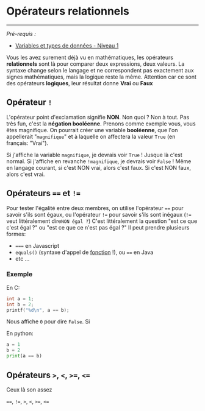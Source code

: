 # Opérateurs relationnels
---
*Pré-requis :*
- [Variables et types de données - Niveau 1](../datatypes/COURS_variables_lvl_1.md)

Vous les avez surement déjà vu en mathématiques, les opérateurs **relationnels** sont là pour comparer deux expressions, deux valeurs.
La syntaxe change selon le langage et ne correspondent pas exactement aux signes mathématiques, mais la logique reste la même.
Attention car ce sont des opérateurs **logiques**, leur résultat donne **Vrai** ou **Faux**

## Opérateur `!`
L'opérateur point d'exclamation signifie **NON**.
Non quoi ? Non à tout. Pas très fun, c'est la **négation booléenne**.
Prenons comme exemple vous, vous êtes magnifique. On pourrait créer une variable **booléenne**, que l'on appellerait "`magnifique`" et à laquelle on affectera la valeur  `True` (en français: "Vrai").

Si j'affiche la variable `magnifique`, je devrais voir `True` ! Jusque là c'est normal.
Si j'affiche en revanche `!magnifique`, je devrais voir `False` !
Même en langage courant, si c'est NON vrai, alors c'est faux. Si c'est NON faux, alors c'est vrai.

## Opérateurs `==` et `!=`
Pour tester l'égalité entre deux membres, on utilise l'opérateur `==` pour savoir s'ils sont égaux, ou l'opérateur `!=` pour savoir s'ils sont inégaux (`!=` veut littéralement dire`NON égal ?`)
C'est littéralement la question "est ce que c'est égal ?" ou "est ce que ce n'est pas égal ?"
Il peut prendre plusieurs formes:
- `===` en Javascript
- `equals()` (syntaxe d'appel de [fonction](../fonctions/COURS_fonctions_lvl_1.md) !), ou `==` en Java 
- etc ...

### Exemple
En C:
```c
int a = 1;
int b = 2;
printf("%d\n", a == b);
```
Nous affiche `0` pour dire `False`. Si 

En python:
```python
a = 1
b = 2
print(a == b)
```
## Opérateurs `>`, `<`, `>=`, `<=`
Ceux là son assez 


`==`, `!=`, `>`, `<`, `>=`, `<=`